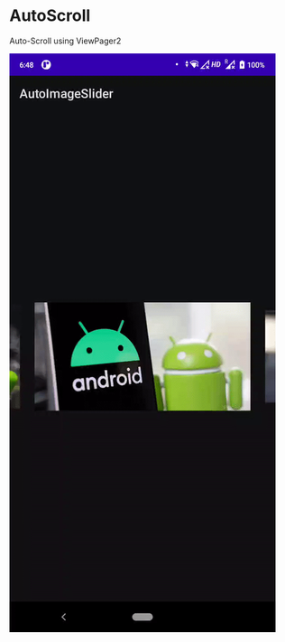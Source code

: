 # AutoScroll
Auto-Scroll using ViewPager2

![ScrollView](https://github.com/harshmittal2810/AutoScroll/blob/master/auto-scroll-viewpager2.gif)
